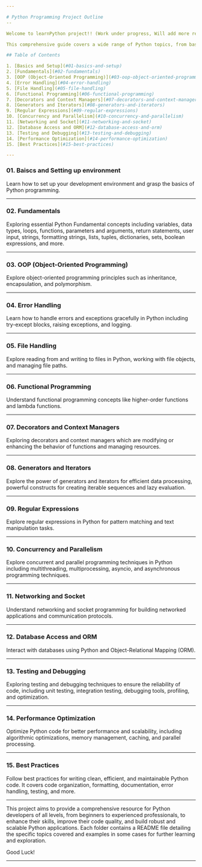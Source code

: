 ```yaml
---

# Python Programming Project Outline
--

Welcome to learnPython project!! (Work under progress, Will add more resources/examples soon)

This comprehensive guide covers a wide range of Python topics, from basic fundamentals to advanced concepts and best practices. Below is a structured outline of the project, designed to help you navigate through various aspects of Python development efficiently.

## Table of Contents

1. [Basics and Setup](#01-basics-and-setup)
2. [Fundamentals](#02-fundamentals)
3. [OOP (Object-Oriented Programming)](#03-oop-object-oriented-programming)
4. [Error Handling](#04-error-handling)
5. [File Handling](#05-file-handling)
6. [Functional Programming](#06-functional-programming)
7. [Decorators and Context Managers](#07-decorators-and-context-managers)
8. [Generators and Iterators](#08-generators-and-iterators)
9. [Regular Expressions](#09-regular-expressions)
10. [Concurrency and Parallelism](#10-concurrency-and-parallelism)
11. [Networking and Socket](#11-networking-and-socket)
12. [Database Access and ORM](#12-database-access-and-orm)
13. [Testing and Debugging](#13-testing-and-debugging)
14. [Performance Optimization](#14-performance-optimization)
15. [Best Practices](#15-best-practices)

---
```


### 01. Baiscs and Setting up environment
Learn how to set up your development environment and grasp the basics of Python programming.

---

### 02. Fundamentals
Exploring essential Python Fundamental concepts including variables, data types, loops, functions, parameters and arguments, return statements, user input, strings, formatting strings, lists, tuples, dictionaries, sets, boolean expressions, and more.

---

### 03. OOP (Object-Oriented Programming)
Explore object-oriented programming principles such as inheritance, encapsulation, and polymorphism.

---

### 04. Error Handling
Learn how to handle errors and exceptions gracefully in Python including try-except blocks, raising exceptions, and logging.

---

### 05. File Handling
Explore reading from and writing to files in Python, working with file objects, and managing file paths.

---

### 06. Functional Programming
Understand functional programming concepts like higher-order functions and lambda functions.

---

### 07. Decorators and Context Managers
Exploring decorators and context managers which are modifying or enhancing the behavior of functions and managing resources.

---

### 08. Generators and Iterators
Explore the power of generators and iterators for efficient data processing, powerful constructs for creating iterable sequences and lazy evaluation.

---

### 09. Regular Expressions
Explore regular expressions in Python for pattern matching and text manipulation tasks.

---

### 10. Concurrency and Parallelism
Explore concurrent and parallel programming techniques in Python including multithreading, multiprocessing, asyncio, and asynchronous programming techniques.

---

### 11. Networking and Socket
Understand networking and socket programming for building networked applications and communication protocols.

---

### 12. Database Access and ORM
Interact with databases using Python and Object-Relational Mapping (ORM).

---

### 13. Testing and Debugging
Exploring testing and debugging techniques to ensure the reliability of code, including unit testing, integration testing, debugging tools, profiling, and optimization.

---

### 14. Performance Optimization
Optimize Python code for better performance and scalability, including algorithmic optimizations, memory management, caching, and parallel processing.

---

### 15. Best Practices
Follow best practices for writing clean, efficient, and maintainable Python code. It covers code organization, formatting, documentation, error handling, testing, and more.

---

This project aims to provide a comprehensive resource for Python developers of all levels, from beginners to experienced professionals, to enhance their skills, improve their code quality, and build robust and scalable Python applications. Each folder contains a README file detailing the specific topics covered and examples in some cases for further learning and exploration.

Good Luck!

---
 
